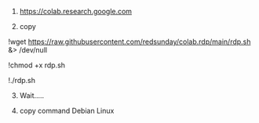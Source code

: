 1. https://colab.research.google.com

2. copy

!wget https://raw.githubusercontent.com/redsunday/colab.rdp/main/rdp.sh &> /dev/null

!chmod +x rdp.sh

!./rdp.sh

3. Wait.....

4. copy command Debian Linux
